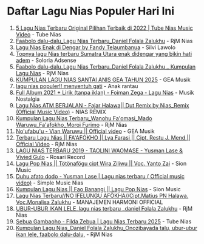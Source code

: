 # Daftar Lagu Nias Populer Hari Ini

1. [5 Lagu Nias Terbaru Original Pilihan Terbaik di 2022 | Tube Nias Music Video](https://www.youtube.com/watch?v=PD-jNenedRc) - Tube Nias
2. [Faabolo dalu-dalu_Lagu Nias Terbaru_Daniel Folala Zalukhu](https://www.youtube.com/watch?v=RimbPRJTzFY) - RjM Nias
3. [Lagu Nias Enak di Dengar by Fandy Telaumbanua](https://www.youtube.com/watch?v=eBUQGDXBkcc) - Silvi Lawolo
4. [Topnya lagu Nias terbaru Sumatra Utara enak didengar yang bikin hati adem](https://www.youtube.com/watch?v=JAFHmB6le1U) - Soloria Adsense
5. [Faabolo dalu-dalu_Lagu Nias Terbaru_Daniel Folala Zalukhu _ Kumpulan Lagu Nias](https://www.youtube.com/watch?v=WJjl_X5VOIA) - RjM Nias
6. [KUMPULAN LAGU NIAS SANTAI ANIS GEA TAHUN 2025](https://www.youtube.com/watch?v=zb9EHbmDImA) - GEA Musik
7. [lagu nias populer!! menyentuh gati](https://www.youtube.com/watch?v=QmdQGBfp0BQ) - Anak rantau
8. [Full Album 2021 + Lirik (tanpa iklan) - Foiman Zega - Lagu Nias](https://www.youtube.com/watch?v=uxggPuOrRQE) - Musik Nostalgia
9. [Lagu Nias ATM BERJALAN - Fajar Halawa|| Dut Remix by Nias_Remix (Official Music Video)](https://www.youtube.com/watch?v=QZ6fEqe1rLI) - NIAS REMIX
10. [Kumpulan Lagu Nias Terbaru_Wanohu Fa&#39;omasi_Mado Waruwu_Fa&#39;afokho_Moroi Furimo](https://www.youtube.com/watch?v=kqnkqQt_huE) - RjM Nias
11. [No&#39;ufabu&#39;u - Vian Waruwu || Official video](https://www.youtube.com/watch?v=YG_-wtZbv6E) - GEA Musik
12. [Terbaru Lagu Nias || FA&#39;AFOKHO || Lya Farasi || Cipt. Restu J. Mend || Official Video](https://www.youtube.com/watch?v=GVLCd7yjegk) - RjM Nias
13. [LAGU NIAS TERBARU 2019  - TAOLINI WAOMASE - Yusman Lase &amp; Vivied Gulo](https://www.youtube.com/watch?v=0TG2KckWQq8) - Rosari Record
14. [Lagu Pop Nias || Tötönafögu cipt Wira Ziliwu || Voc. Yanto Zai](https://www.youtube.com/watch?v=tYTCMcXlhCk) - Sion Music
15. [Duhu afato dodo - Yusman Lase | Lagu nias terbaru ( Official music video)](https://www.youtube.com/watch?v=ZVtyuJfGgEk) - Simple Music Nias
16. [Kumpulan Lagu Nias || Fao Banangi || Lagu Pop Nias](https://www.youtube.com/watch?v=bU3KupWcDR4) - Sion Music
17. [Lagu Nias Terbaru//NO IFELUNGU AFÖKHA//Cipt.Matius PN Halawa. Voc.Monalisa Zalukhu](https://www.youtube.com/watch?v=7_MS_xlyPeY) - MANAJEMEN HARMONI OFFICIAL
18. [UBUR-UBUR IKAN LELE_lagu nias terbaru _daniel Folala Zalukhu](https://www.youtube.com/watch?v=w8JHut3iWWs) - RjM Nias
19. [Sebua Gambaoho - Filda Zebua | Lagu Nias Terbaru 2025](https://www.youtube.com/watch?v=RLv9ymnbT8c) - Tube Nias
20. [Kumpulan Lagu Nias_Daniel Folala Zalukhu_Onozibayada talu, ubur-ubur ikan lele, faabolo dalu-dalu,](https://www.youtube.com/watch?v=H5_kjlVSPPE) - RjM Nias
